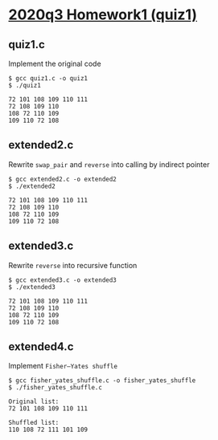 # [2020q3 Homework1 (quiz1)](https://hackmd.io/@blueskyson/BySB2oEBD)

## quiz1.c

Implement the original code 

```
$ gcc quiz1.c -o quiz1
$ ./quiz1

72 101 108 109 110 111
72 108 109 110 
108 72 110 109 
109 110 72 108
```

## extended2.c

Rewrite `swap_pair` and `reverse` into calling by indirect pointer

```
$ gcc extended2.c -o extended2
$ ./extended2

72 101 108 109 110 111
72 108 109 110 
108 72 110 109 
109 110 72 108
```

## extended3.c

Rewrite `reverse` into recursive function

```
$ gcc extended3.c -o extended3
$ ./extended3

72 101 108 109 110 111 
72 108 109 110 
108 72 110 109 
109 110 72 108 
```

## extended4.c

Implement `Fisher–Yates shuffle`

```
$ gcc fisher_yates_shuffle.c -o fisher_yates_shuffle
$ ./fisher_yates_shuffle.c

Original list:
72 101 108 109 110 111 

Shuffled list:
110 108 72 111 101 109
```
